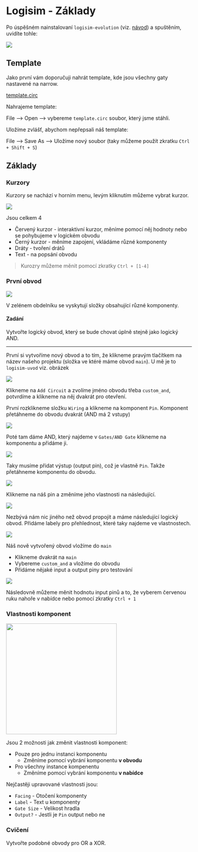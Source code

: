# Logisim - Základy

Po úspěšném nainstalovaní `logisim-evolution` (viz. [návod](01_logisim-instalace)) a spuštěním, uvidíte tohle:

<img src="../img/logisim-zaklady-uvod.png"/>

## Template

Jako první vám doporučuji nahrát template, kde jsou všechny gaty nastavené na narrow.

[template.circ](../logisim/template.circ)

Nahrajeme template:

File --> Open --> vybereme `template.circ` soubor, který jsme stáhli.

Uložíme zvlášť, abychom nepřepsali náš template:

File --> Save As --> Uložíme nový soubor (taky můžeme použít zkratku `Ctrl + Shift + S`)

## Základy

### Kurzory

Kurzory se nachází v horním menu, levým kliknutím můžeme vybrat kurzor.

<img src="../img/logisim-uvod-kurzory.png"/>

Jsou celkem 4
- Červený kurzor - interaktivní kurzor, měníme pomocí něj hodnoty nebo se pohybujeme v logickém obvodu
- Černý kurzor - měníme zapojení, vkládáme různé komponenty
- Dráty - tvoření drátů
- Text - na popsání obvodu

> Kurozry můžeme měnit pomocí zkratky `Ctrl + [1-4]`

### První obvod

<img src="../img/logisim-uvod-2.png"/>

V zelénem obdelníku se vyskytují složky obsahující různé komponenty.

#### Zadání

Vytvořte logický obvod, který se bude chovat úplně stejně jako logický AND.

---

První si vytvoříme nový obvod a to tím, že klikneme pravým tlačítkem na název našeho projektu (složka ve ktéré máme obvod `main`). U mě je to `logisim-uvod` viz. obrázek

<img src="../img/logisim-uvod-add-circuit.png">

Klikneme na `Add Circuit` a zvolíme jméno obvodu třeba `custom_and`, potvrdíme a klikneme na něj dvakrát pro otevření.

První rozklikneme složku `Wiring` a klikneme na komponent `Pin`. Komponent přetáhneme do obvodu dvakrát (AND má 2 vstupy)

<img src="../img/logisim-uvod-4.png">

Poté tam dáme AND, který najdeme v `Gates/AND Gate` klikneme na komponentu a přidáme ji.

<img src="../img/logisim-uvod-5.png">

Taky musíme přidat výstup (output pin), což je vlastně `Pin`. Takže přetáhneme komponentu do obvodu.

<img src="../img/logisim-uvod-6.png">

Klikneme na náš pin a změníme jeho vlastnosti na následující.

<img src="../img/logisim-uvod-output-pin.png">


Nezbývá nám nic jiného než obvod propojit a máme následující logický obvod. Přidáme labely pro přehlednost, které taky najdeme ve vlastnostech.

<img src="../img/logisim-uvod-8.png">

Náš nově vytvořený obvod vložíme do `main`
  - Klikneme dvakrát na `main`
  - Vybereme `custom_and` a vložíme do obvodu
  - Přidáme nějaké input a output piny pro testování

<img src="../img/logisim-uvod-custom-and.png">

Následovně můžeme měnit hodnotu input pinů a to, že vyberem červenou ruku nahoře v nabídce nebo pomocí zkratky `Ctrl + 1`



### Vlastnosti komponent

<img src="../img/logisim-uvod-3.png" width=300px/>

Jsou 2 možnosti jak změnit vlastnosti komponent:
- Pouze pro jednu instanci komponentu
   - Změníme pomocí vybrání komponentu **v obvodu**
- Pro všechny instance kompenentu
    - Změníme pomocí vybrání komponentu **v nabídce**

Nejčastěji upravované vlastnosti jsou:
- `Facing` - Otočení komponenty
- `Label` - Text u komponenty
- `Gate Size` - Velikost hradla
- `Output?` - Jestli je `Pin` output nebo ne

### Cvičení

Vytvořte podobné obvody pro OR a XOR.